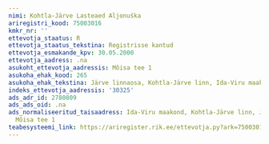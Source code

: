 ```yaml
---
nimi: Kohtla-Järve Lasteaed Aljonuška
ariregistri_kood: 75003016
kmkr_nr: ''
ettevotja_staatus: R
ettevotja_staatus_tekstina: Registrisse kantud
ettevotja_esmakande_kpv: 30.05.2000
ettevotja_aadress: .na
asukoht_ettevotja_aadressis: Mõisa tee 1
asukoha_ehak_kood: 265
asukoha_ehak_tekstina: Järve linnaosa, Kohtla-Järve linn, Ida-Viru maakond
indeks_ettevotja_aadressis: '30325'
ads_adr_id: 2780809
ads_ads_oid: .na
ads_normaliseeritud_taisaadress: Ida-Viru maakond, Kohtla-Järve linn, Järve linnaosa,
  Mõisa tee 1
teabesysteemi_link: https://ariregister.rik.ee/ettevotja.py?ark=75003016&ref=rekvisiidid
---
```

